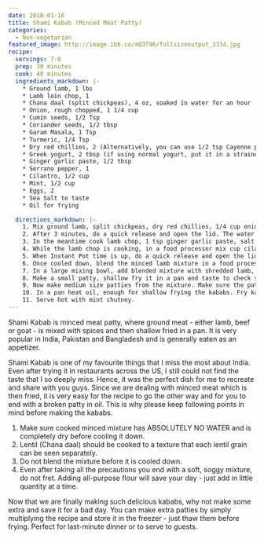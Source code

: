 ```yaml
---
date: 2018-01-16
title: Shami Kabab (Minced Meat Patty)
categories:
  - Non-vegetarian
featured_image: http://image.ibb.co/mQ3T96/fullsizeoutput_3334.jpg
recipe:
  servings: 7-8
  prep: 30 minutes
  cook: 40 minutes
  ingredients_markdown: |-
    * Ground lamb, 1 lbs
    * Lamb loin chop, 1
    * Chana daal (split chickpeas), 4 oz, soaked in water for an hour
    * Onion, rough chopped, 1 1/4 cup
    * Cumin seeds, 1/2 Tsp
    * Coriander seeds, 1/2 tbsp
    * Garam Masala, 1 Tsp
    * Turmeric, 1/4 Tsp
    * Dry red chillies, 2 (Alternatively, you can use 1/2 tsp Cayenne pepper)
    * Greek yogurt, 2 tbsp (if using normal yogurt, put it in a strainer for 15 minutes to drain out water)
    * Ginger garlic paste, 1/2 tbsp
    * Serrano pepper, 1
    * Cilantro, 1/2 cup
    * Mint, 1/2 cup
    * Eggs, 2
    * Sea Salt to taste
    * Oil for frying 

  directions_markdown: |-
    1. Mix ground lamb, split chickpeas, dry red chillies, 1/4 cup onion, coriander seeds, cumin seeds, turmeric, salt, and 2 cups water. Cook in Instant Pot on high pressure for 3 minutes in Sealing mode. Alternatively, you can also cook on the gas stove in a pan until all the water is evaporated and lentil is cooked properly but not mushy.
    2. After 3 minutes, do a quick release and open the lid. The water should be completely evaporated and lentil should be cooked to tender. If not, turn on the Instant Pot to Sautè mode and cook with regular stirring. It is important for the mixture to be completely dry. Let the mixture cool down completely on a tray or a plate.
    3. In the meantime cook lamb chop, 1 tsp ginger garlic paste, salt and around 2-3 cups water in Instant Pot in high pressure for 7-8 minutes in Sealing mode, until the meat is tender.
    4. While the lamb chop is cooking, in a food processor mix cup cilantro, mint, serrano pepper, 1 cup onion and make a coarse paste. Do not a make a fine paste else onions will become a watery mess.
    5. When Instant Pot time is up, do a quick release and open the lid. Take lamb chop out in a bowl and pound it with light hands using a pestle or a heavy spatula. It should look fibrous and not a paste. This will add texture to kababs. 
    6. Once cooled down, blend the minced lamb mixture in a food processor to a fine paste.
    7. In a large mixing bowl, add blended mixture with shredded lamb, eggs, yogurt, garam masala, mint cilantro paste, salt and mix properly. Eggs will act as a binding agent and yogurt will give a nice colour while frying. 
    8. Make a small patty, shallow fry it in a pan and taste to check seasonings. Adjust accordingly.
    9. Now make medium size patties from the mixture. Make sure the patties are not too thick or too thin. 
    10. In a pan heat oil, enough for shallow frying the kababs. Fry kababs on medium-low flame until golden brown, 2-3 minutes on each side.
    11. Serve hot with mint chutney.
---
```

Shami Kabab is minced meat patty, where ground meat - either lamb, beef or goat - is mixed with spices and then shallow fried in a pan. It is very popular in India, Pakistan and Bangladesh and is generally eaten as an appetizer. 

Shami Kabab is one of my favourite things that I miss the most about India. Even after trying it in restaurants across the US, I still could not find the taste that I so deeply miss. Hence, it was the perfect dish for me to recreate and share with you guys. Since we are dealing with minced meat which is then fried, it is very easy for the recipe to go the other way and for you to end with a broken patty in oil. This is why please keep following points in mind before making the kababs.

1. Make sure cooked minced mixture has ABSOLUTELY NO WATER and is completely dry before cooling it down.
2. Lentil (Chana daal) should be cooked to a texture that each lentil grain can be seen separately. 
3. Do not blend the mixture before it is cooled down.
4. Even after taking all the precautions you end with a soft, soggy mixture, do not fret. Adding all-purpose flour will save your day - just add in little quantity at a time.

Now that we are finally making such delicious kababs, why not make some extra and save it for a bad day. You can make extra patties by simply multiplying the recipe and store it in the freezer - just thaw them before frying. Perfect for last-minute dinner or to serve to guests.

